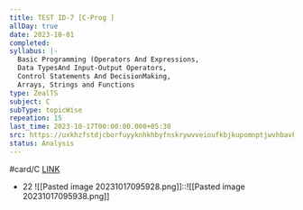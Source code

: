 ```yaml
---
title: TEST ID-7 [C-Prog ]
allDay: true
date: 2023-10-01
completed: 
syllabus: |-
  Basic Programming (Operators And Expressions, 
  Data TypesAnd Input-Output Operators, 
  Control Statements And DecisionMaking, 
  Arrays, Strings and Functions
type: ZealTS
subject: C
subType: topicWise
repeation: 15
last_time: 2023-10-17T00:00:00.000+05:30
src: https://uxkhzfstdjcborfuyyknhkhbyfnskrywvveioufkbjkupomnptjwvhbavkysuhi.vercel.app/solution.html?testId=623af8b6f32ee520e9b026da&test_id=17
status: Analysis
---
```

#card/C
[LINK](https://uxkhzfstdjcborfuyyknhkhbyfnskrywvveioufkbjkupomnptjwvhbavkysuhi.vercel.app/solution.html?testId=623af8b6f32ee520e9b026da&test_id=17)
- 22 ![[Pasted image 20231017095928.png]]::![[Pasted image 20231017095938.png]] <!--SR:!2023-11-12,12,270-->